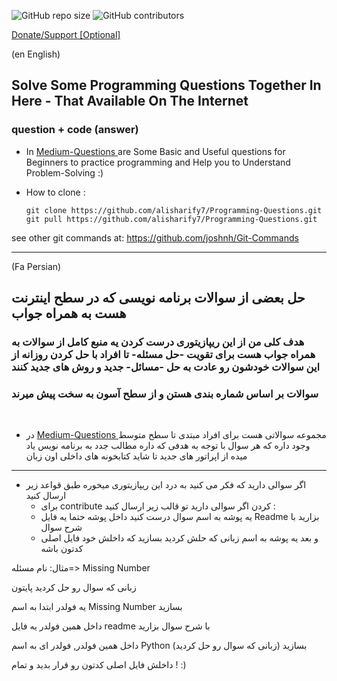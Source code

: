 <p>
<img alt="GitHub repo size" src="https://img.shields.io/github/repo-size/alisharify7/Programming-Questions">
<img alt="GitHub contributors" src="https://img.shields.io/github/contributors/alisharify7/Programming-Questions">
</p>

<a href="https://www.coffeete.ir/alisharify7">Donate/Support [Optional]</a>


(en English)

## Solve Some Programming Questions Together In Here - That Available On The Internet
### question + code (answer)

- In <a href='./Medium-Questions' >  Medium-Questions </a>  are Some Basic and Useful questions for Beginners to practice programming and Help you to Understand Problem-Solving :) 

+ How to clone :
      
      git clone https://github.com/alisharify7/Programming-Questions.git
      git pull https://github.com/alisharify7/Programming-Questions.git

see other git commands at: https://github.com/joshnh/Git-Commands

___

(Fa Persian)

## حل بعضی از سوالات برنامه نویسی که در سطح اینترنت هست به همراه جواب
 
### هدف کلی من از این ریپازیتوری درست کردن یه منبع کامل از سوالات به همراه جواب هست برای تقویت -حل مسئله- تا افراد  با حل کردن روزانه از این سوالات خودشون رو عادت به حل -مسائل- جدید و روش های جدید کنند

### سوالات بر اساس شماره بندی هستن و از سطح آسون به سخت پیش میرند
 
<br>
 
- در <a href='./Medium-Questions' >Medium-Questions </a> مجموعه سوالاتی هست برای افراد مبتدی تا سطح متوسط وجود داره که هر سوال با توجه به هدفی که داره مطالب جدد  به برنامه نویس یاد میده از اپراتور های جدید تا شاید کتابخونه های داخلی اون زبان  


___
- اگر سوالی دارید که فکر می کنید به درد این ریپازیتوری میخوره طبق قواعد زیر ارسال کنید 
   + برای contribute کردن اگر سوالی دارید تو قالب زیر ارسال کنید :
   + یه پوشه به اسم سوال درست کنید داخل پوشه حتما یه فایل Readme  بزارید با شرح سوال  
   + و بعد یه پوشه به اسم زبانی که حلش کردید بسازید که داخلش خود فایل اصلی کدتون باشه
    
مثال: نام مسئله=> Missing Number

زبانی که سوال رو حل کردید پایتون
 
یه فولدر ابتدا به اسم Missing Number بسازید

داخل همین فولدر یه فایل readme با شرح سوال بزارید
  
داخل همین فولدر, فولدر ای به اسم Python (زبانی که سوال رو حل کردید) بسازید

داخلش فایل اصلی کدتون رو قرار بدید و تمام ! :)

